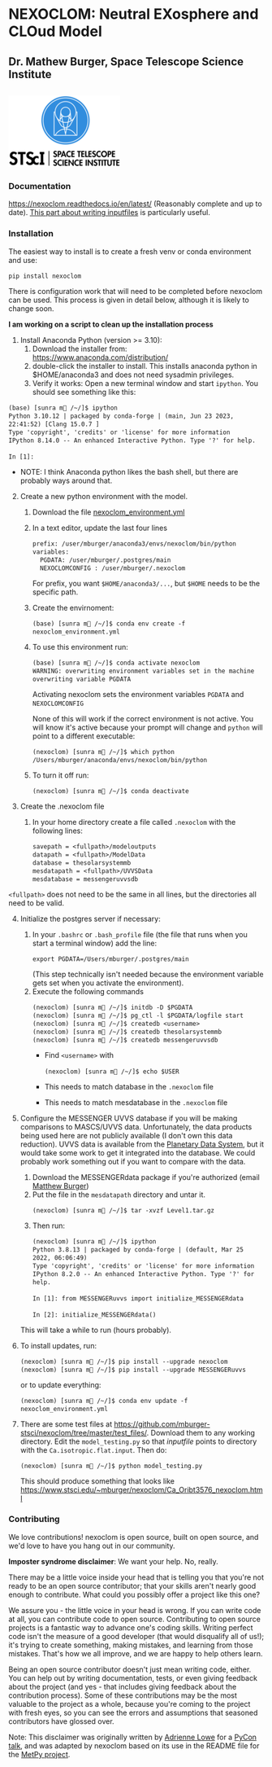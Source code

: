 # NEXOCLOM: Neutral EXosphere and CLOud Model
## Dr. Mathew Burger, Space Telescope Science Institute
![STScI](Stsci_logo.png)
------------------

### Documentation

https://nexoclom.readthedocs.io/en/latest/ (Reasonably complete and up to date).
[This part about writing inputfiles](https://nexoclom.readthedocs.io/en/latest/nexoclom/inputfiles.html) is particularly useful.

### Installation 

The easiest way to install is to create a fresh venv or conda environment and 
use:

```
pip install nexoclom
```

There is configuration work that will need to be completed before nexoclom 
can be used. This process is given in detail below, although it is likely to 
change soon.

**I am working on a script to clean up the installation process**

1. Install Anaconda Python (version >= 3.10):
   1. Download the installer from:
           https://www.anaconda.com/distribution/
   2. double-click the installer to install. This installs anaconda python in
           $HOME/anaconda3 and does not need sysadmin privileges.
   3. Verify it works: Open a new terminal window and start `ipython`. You should
see something like this:
```
(base) [sunra m🍔 /~/]$ ipython
Python 3.10.12 | packaged by conda-forge | (main, Jun 23 2023, 22:41:52) [Clang 15.0.7 ]
Type 'copyright', 'credits' or 'license' for more information
IPython 8.14.0 -- An enhanced Interactive Python. Type '?' for help.

In [1]: 
```
* NOTE: I think Anaconda python likes the bash shell, but there
are probably ways around that. 

2. Create a new python environment with the model.
   1. Download the file [nexoclom_environment.yml](https://github.com/mburger-stsci/nexoclom/blob/master/nexoclom_environment.yml)
   2. In a text editor, update the last four lines
      ```
      prefix: /user/mburger/anaconda3/envs/nexoclom/bin/python
      variables:
        PGDATA: /user/mburger/.postgres/main
        NEXOCLOMCONFIG : /user/mburger/.nexoclom
      ```
      For prefix, you want `$HOME/anaconda3/...`, but `$HOME` needs to be the
      specific path.

   3. Create the envirnoment:
      ```
      (base) [sunra m🍔 /~/]$ conda env create -f nexoclom_environment.yml
      ```
   4. To use this environment run:
      ```
      (base) [sunra m🍔 /~/]$ conda activate nexoclom
      WARNING: overwriting environment variables set in the machine
      overwriting variable PGDATA
      ```
      Activating nexoclom sets the environment variables `PGDATA` and 
      `NEXOCLOMCONFIG`
      
      None of this will work if the correct environment is not active. You will 
know it's active because your prompt will change and `python` will point to a 
different executable:
      ```
      (nexoclom) [sunra m🍔 /~/]$ which python
      /Users/mburger/anaconda/envs/nexoclom/bin/python
      ```

   6. To turn it off run:
      ```
      (nexoclom) [sunra m🍔 /~/]$ conda deactivate
      ```

3. Create the .nexoclom file
   1. In your home directory create a file called `.nexoclom` with the
       following lines:
        ```
        savepath = <fullpath>/modeloutputs
        datapath = <fullpath>/ModelData
        database = thesolarsystemmb
        mesdatapath = <fullpath>/UVVSData
        mesdatabase = messengeruvvsdb
        ```

`<fullpath>` does not need to be the same in all lines, but the directories all
need to be valid.

4. Initialize the postgres server if necessary:
   1. In your `.bashrc` or `.bash_profile` file (the file that runs when you
       start a terminal window) add the line:
      ```  
      export PGDATA=/Users/mburger/.postgres/main
      ```
       (This step technically isn't needed because the environment variable gets
       set when you activate the environment).
   2. Execute the following commands
      ```
      (nexoclom) [sunra m🍔 /~/]$ initdb -D $PGDATA
      (nexoclom) [sunra m🍔 /~/]$ pg_ctl -l $PGDATA/logfile start
      (nexoclom) [sunra m🍔 /~/]$ createdb <username>
      (nexoclom) [sunra m🍔 /~/]$ createdb thesolarsystemmb
      (nexoclom) [sunra m🍔 /~/]$ createdb messengeruvvsdb
      ```
      * Find `<username>` with 
     
        ```(nexoclom) [sunra m🍔 /~/]$ echo $USER```
      * This needs to match database in the `.nexoclom` file
      * This needs to match mesdatabase in the `.nexoclom` file

5. Configure the MESSENGER UVVS database if you will be making comparisons to 
    MASCS/UVVS data. Unfortunately, the data products being used here are not 
    publicly available (I don't own this data reduction). UVVS data is available 
    from the [Planetary Data System](https://atmos.nmsu.edu/data_and_services/atmospheres_data/MESSENGER/messenger.html), but it would
    take some work to get it integrated into the database. We could probably work
    something out if you want to compare with the data.

    1. Download the MESSENGERdata package if you're authorized (email 
    [Matthew Burger](mailto:mburger@stsci.edu))
    2. Put the file in the `mesdatapath` directory and untar it.
        ```
        (nexoclom) [sunra m🍔 /~/]$ tar -xvzf Level1.tar.gz
       ```
    3. Then run:
        ```
        (nexoclom) [sunra m🍔 /~/]$ ipython
        Python 3.8.13 | packaged by conda-forge | (default, Mar 25 2022, 06:06:49)
        Type 'copyright', 'credits' or 'license' for more information
        IPython 8.2.0 -- An enhanced Interactive Python. Type '?' for help.

        In [1]: from MESSENGERuvvs import initialize_MESSENGERdata

        In [2]: initialize_MESSENGERdata()
        ```

    This will take a while to run (hours probably).

6. To install updates, run:
    ```
    (nexoclom) [sunra m🍔 /~/]$ pip install --upgrade nexoclom
    (nexoclom) [sunra m🍔 /~/]$ pip install --upgrade MESSENGERuvvs
    ```
   or to update everything:
   ```
   (nexoclom) [sunra m🍔 /~/]$ conda env update -f nexoclom_environment.yml
   ```

7. There are some test files at https://github.com/mburger-stsci/nexoclom/tree/master/test_files/. Download them to any 
  working directory. Edit the `model_testing.py` so that *inputfile* points to 
  directory with the `Ca.isotropic.flat.input`. Then do:
   ```
   (nexoclom) [sunra m🍔 /~/]$ python model_testing.py
   ```
   This should produce something that looks like https://www.stsci.edu/~mburger/nexoclom/Ca_Oribt3576_nexoclom.html

### Contributing

We love contributions! nexoclom is open source,
built on open source, and we'd love to have you hang out in our community.

**Imposter syndrome disclaimer**: We want your help. No, really.

There may be a little voice inside your head that is telling you that you're not
ready to be an open source contributor; that your skills aren't nearly good
enough to contribute. What could you possibly offer a project like this one?

We assure you - the little voice in your head is wrong. If you can write code at
all, you can contribute code to open source. Contributing to open source
projects is a fantastic way to advance one's coding skills. Writing perfect code
isn't the measure of a good developer (that would disqualify all of us!); it's
trying to create something, making mistakes, and learning from those
mistakes. That's how we all improve, and we are happy to help others learn.

Being an open source contributor doesn't just mean writing code, either. You can
help out by writing documentation, tests, or even giving feedback about the
project (and yes - that includes giving feedback about the contribution
process). Some of these contributions may be the most valuable to the project as
a whole, because you're coming to the project with fresh eyes, so you can see
the errors and assumptions that seasoned contributors have glossed over.

Note: This disclaimer was originally written by
[Adrienne Lowe](https://github.com/adriennefriend) for a
[PyCon talk](https://www.youtube.com/watch?v=6Uj746j9Heo), and was adapted by
nexoclom based on its use in the README file for the
[MetPy project](https://github.com/Unidata/MetPy>).
